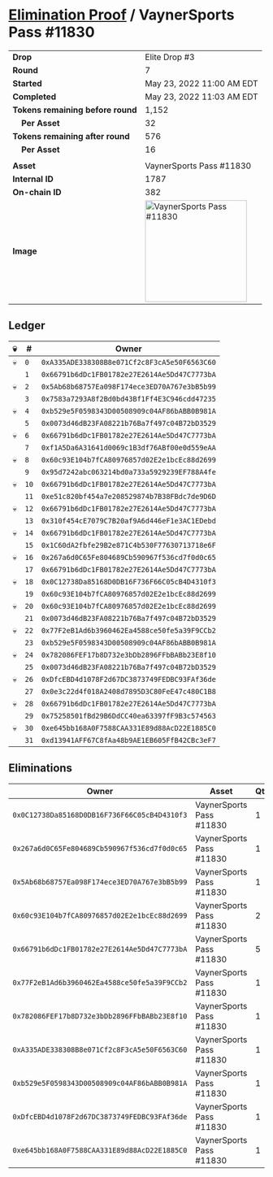 # [Elimination Proof](./readme.md) / VaynerSports Pass #11830

|||
|---|---|
| **Drop** | Elite Drop #3 |
| **Round** | 7 |
| **Started** | May 23, 2022 11:00 AM EDT |
| **Completed** | May 23, 2022 11:03 AM EDT |
| **Tokens remaining before round** | 1,152 |
| **&nbsp;&nbsp;&nbsp;&nbsp;Per Asset** | 32 |
| **Tokens remaining after round** | 576 |
| **&nbsp;&nbsp;&nbsp;&nbsp;Per Asset** | 16 |
| | |
| **Asset** | VaynerSports Pass #11830 |
| **Internal ID** | 1787 |
| **On-chain ID** | 382 |
| **Image** | <img src="https://tcdn.blokpax.com/9648a5d9-184a-4fa1-98cd-6dd813554de3/385238d1f0864962c4ee76e19565f6c312f85ff4faab540831493b06230c1fd4.png" height="200" alt="VaynerSports Pass #11830" /> |

## Ledger

| 💀 | # | Owner |
| --- | --- | --- |
| 💀 | `0` | `0xA335ADE338308B8e071Cf2c8F3cA5e50F6563C60` |
|  | `1` | `0x66791b6dDc1FB01782e27E2614Ae5Dd47C7773bA` |
| 💀 | `2` | `0x5Ab68b68757Ea098F174ece3ED70A767e3bB5b99` |
|  | `3` | `0x7583a7293A8f2Bd0bd43Bf1Ff4E3C946cdd47235` |
| 💀 | `4` | `0xb529e5F0598343D00508909c04AF86bABB0B981A` |
|  | `5` | `0x0073d46dB23FA08221b76Ba7f497c04B72bD3529` |
| 💀 | `6` | `0x66791b6dDc1FB01782e27E2614Ae5Dd47C7773bA` |
|  | `7` | `0xf1A5Da6A31641d0069c1B3df76ABf00e0d559eAA` |
| 💀 | `8` | `0x60c93E104b7fCA80976857d02E2e1bcEc88d2699` |
|  | `9` | `0x95d7242abc063214bd0a733a5929239EF788A4fe` |
| 💀 | `10` | `0x66791b6dDc1FB01782e27E2614Ae5Dd47C7773bA` |
|  | `11` | `0xe51c820bf454a7e208529874b7B38FBdc7de9D6D` |
| 💀 | `12` | `0x66791b6dDc1FB01782e27E2614Ae5Dd47C7773bA` |
|  | `13` | `0x310f454cE7079C7B20af9A6d446eF1e3AC1EDebd` |
| 💀 | `14` | `0x66791b6dDc1FB01782e27E2614Ae5Dd47C7773bA` |
|  | `15` | `0x1C60dA2fbfe29B2e871C4b530F77630713718e6F` |
| 💀 | `16` | `0x267a6d0C65Fe804689Cb590967f536cd7f0d0c65` |
|  | `17` | `0x66791b6dDc1FB01782e27E2614Ae5Dd47C7773bA` |
| 💀 | `18` | `0x0C12738Da85168D0DB16F736F66C05cB4D4310f3` |
|  | `19` | `0x60c93E104b7fCA80976857d02E2e1bcEc88d2699` |
| 💀 | `20` | `0x60c93E104b7fCA80976857d02E2e1bcEc88d2699` |
|  | `21` | `0x0073d46dB23FA08221b76Ba7f497c04B72bD3529` |
| 💀 | `22` | `0x77F2eB1Ad6b3960462Ea4588ce50fe5a39F9CCb2` |
|  | `23` | `0xb529e5F0598343D00508909c04AF86bABB0B981A` |
| 💀 | `24` | `0x782086FEF17b8D732e3bDb2896FFbBABb23E8f10` |
|  | `25` | `0x0073d46dB23FA08221b76Ba7f497c04B72bD3529` |
| 💀 | `26` | `0xDfcEBD4d1078F2d67DC3873749FEDBC93FAf36de` |
|  | `27` | `0x0e3c22d4f018A2408d7895D3C80FeE47c480C1B8` |
| 💀 | `28` | `0x66791b6dDc1FB01782e27E2614Ae5Dd47C7773bA` |
|  | `29` | `0x75258501fBd29B6DdCC40ea63397fF9B3c574563` |
| 💀 | `30` | `0xe645bb168A0F7588CAA331E89d88AcD22E1885C0` |
|  | `31` | `0xd13941AFF67C8fAa48b9AE1EB605FfB42CBc3eF7` |


## Eliminations

| Owner | Asset | Qty. | Transaction |
| --- | --- | --- | --- |
| `0x0C12738Da85168D0DB16F736F66C05cB4D4310f3` | VaynerSports Pass #11830 | 1 | [Polygonscan](https://polygonscan.com/tx/0x3f9af72fafa975d415d2afe397715d55ba1ac4dffb7ffbbf50a07c1d0cb5e004) |
| `0x267a6d0C65Fe804689Cb590967f536cd7f0d0c65` | VaynerSports Pass #11830 | 1 | [Polygonscan](https://polygonscan.com/tx/0xfd5d524109ac8fc089c3f9b3999de37cc6072d0f3cfb6b7f6fd0fb1909f8094c) |
| `0x5Ab68b68757Ea098F174ece3ED70A767e3bB5b99` | VaynerSports Pass #11830 | 1 | [Polygonscan](https://polygonscan.com/tx/0x78fbb6b9515325a458ce3073af0f31cf47a208866c59d9399458999d013a40e1) |
| `0x60c93E104b7fCA80976857d02E2e1bcEc88d2699` | VaynerSports Pass #11830 | 2 | [Polygonscan](https://polygonscan.com/tx/0x6308096fafabb382d17801f3d0ec4b52311ce9c80fe0c6bb357082a86ef0e831) |
| `0x66791b6dDc1FB01782e27E2614Ae5Dd47C7773bA` | VaynerSports Pass #11830 | 5 | [Polygonscan](https://polygonscan.com/tx/0xf246b9a055cbc726322fc2befe05b6ad126493819b84dbfabb0c1a1c8a3eeb79) |
| `0x77F2eB1Ad6b3960462Ea4588ce50fe5a39F9CCb2` | VaynerSports Pass #11830 | 1 | [Polygonscan](https://polygonscan.com/tx/0x17d3f666b97a0577c486906f74151d57238e7a3647c59adb15006fca24c0b089) |
| `0x782086FEF17b8D732e3bDb2896FFbBABb23E8f10` | VaynerSports Pass #11830 | 1 | [Polygonscan](https://polygonscan.com/tx/0xa11fbbdbe708d8d9fa125c8006dfde3b71f45eea04591f2e646cbde1cc9873f7) |
| `0xA335ADE338308B8e071Cf2c8F3cA5e50F6563C60` | VaynerSports Pass #11830 | 1 | [Polygonscan](https://polygonscan.com/tx/0xa8772068a976f063d59b6709c244d3f28a31a758856f69cee0dc3c4824555b45) |
| `0xb529e5F0598343D00508909c04AF86bABB0B981A` | VaynerSports Pass #11830 | 1 | [Polygonscan](https://polygonscan.com/tx/0x47d65b4a168140e1b0712348b55937229a82063fd60f04f6bd70c18a058ae0e0) |
| `0xDfcEBD4d1078F2d67DC3873749FEDBC93FAf36de` | VaynerSports Pass #11830 | 1 | [Polygonscan](https://polygonscan.com/tx/0xb0909cfcf48e6ce07f212256cd1f8da74a6319c84fa7dc8ea455dab7216f493d) |
| `0xe645bb168A0F7588CAA331E89d88AcD22E1885C0` | VaynerSports Pass #11830 | 1 | [Polygonscan](https://polygonscan.com/tx/0x0fa0215a74c3b9dbc960c2571eb3f2b8c63a66cd9e29861e5737d4517772c40c) |
